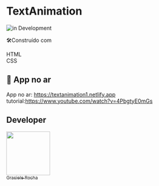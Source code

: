 # TextAnimation

![in Development](https://img.shields.io/badge/Animation%20-%20text-pink) 


🛠️Construído com

HTML <br>
CSS <br>


## 🚀 App no ar

App no ar: https://textanimation1.netlify.app <br>
tutorial:https://www.youtube.com/watch?v=4PbgtyE0mGs


## Developer

[<img src="https://avatars.githubusercontent.com/u/104076058?v=4" width=115><br><sub>Grasiele Rocha</sub>](https://github.com/GrasieleRocha) 
